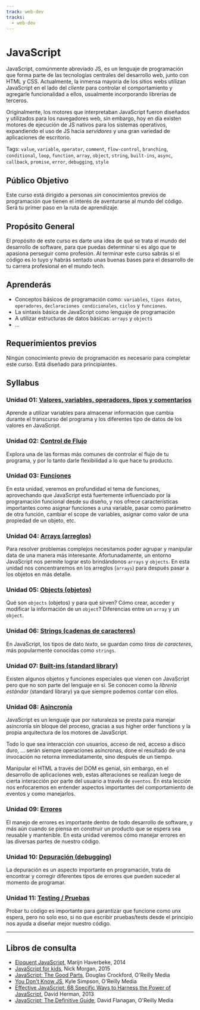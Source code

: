 ```yaml
---
track: web-dev
tracks:
  - web-dev
---
```


# JavaScript

JavaScript, comúnmente abreviado JS, es  un lenguaje de programación
que forma parte de las tecnologías centrales del desarrollo web,
junto con HTML y CSS. Actualmente, la inmensa mayoría de los sitios
webs utilizan JavaScript en el lado del _cliente_ para controlar el
comportamiento y agregarle funcionalidad a ellos, usualmente
incorporando librerías de terceros.

Originalmente, los motores que interpretaban JavaScript fueron
diseñados y utilizados para los navegadores web, sin embargo,
hoy en día existen motores de ejecución de JS nativos para
los sistemas operativos, expandiendo el uso de JS hacia _servidores_
y una gran variedad de aplicaciones de escritorio.

Tags: `value`, `variable`, `operator`, `comment`, `flow-control`, `branching`,
`conditional`, `loop`, `function`, `array`, `object`, `string`, `built-ins`,
`async`, `callback`, `promise`, `error`, `debugging`, `style`

## Público Objetivo

Este curso está dirigido a personas _sin_ conocimientos previos de programación
que tienen el interés de aventurarse al mundo del código. Será tu primer paso en
la ruta de aprendizaje.

## Propósito General

El propósito de este curso es darte una idea de qué se trata el mundo del
desarrollo de software, para que puedas determinar si es algo que te apasiona
perseguir como profesión. Al terminar este curso sabrás si el código es lo tuyo
y habrás sentado unas buenas bases para el desarrollo de tu carrera profesional
en el mundo tech.

## Aprenderás

* Conceptos básicos de programación como: `variables`, `tipos datos`,
  `operadores`, `declaraciones condicionales`, `ciclos` y `funciones`.
* La sintaxis básica de JavaScript como lenguaje de programación
* A utilizar estructuras de datos básicas: `arrays` y `objects`
* ...

## Requerimientos previos

Ningún conocimiento previo de programación es necesario para completar este
curso. Está diseñado para principiantes.

## Syllabus

### Unidad 01: [Valores, variables, operadores, tipos y comentarios](01-basics)

Aprende a utilizar variables para almacenar información que cambia durante el
transcurso del programa y los diferentes tipo de datos de los valores en
JavaScript.

### Unidad 02: [Control de Flujo](02-flow-control)

Explora una de las formas más comunes de controlar el flujo de tu programa, y
por lo tanto darle flexibilidad a lo que hace tu producto.

### Unidad 03: [Funciones](03-functions)

En esta unidad, veremos en profundidad el tema de funciones, aprovechando que
JavaScript está fuertemente influenciado por la programación funcional desde su
diseño, y nos ofrece características importantes como asignar funciones a una
variable, pasar como parámetro de otra función, cambiar el scope de variables,
asignar como valor de una propiedad de un objeto, etc.

### Unidad 04: [Arrays (arreglos)](04-arrays)

Para resolver problemas complejos necesitamos poder agrupar y manipular data de
una manera más interesante. Afortunadamente, un entorno JavaScript nos permite
lograr esto brindándonos `arrays` y `objects`. En esta unidad nos concentraremos
en los arreglos (`arrays`) para después pasar a los objetos en más detalle.

### Unidad 05: [Objects (objetos)](05-objects)

Qué son `objects` (objetos) y para qué sirven? Cómo crear, acceder y modificar
la información de un `object`? Diferencias entre un `array` y un `object`.

### Unidad 06: [Strings (cadenas de caracteres)](06-strings)

En JavaScript, los tipos de dato _texto_, se guardan como _tiras de caracteres_,
más popularmente conocidas como `strings`.

### Unidad 07: [Built-ins (standard library)](07-built-ins)

Existen algunos objetos y funciones especiales que vienen con JavaScript pero
que no son parte del lenguaje en sí. Se conocen como la _librería estándar_
(standard library) ya que siempre podemos contar con ellos.

### Unidad 08: [Asincronía](08-async)

JavaScript es un lenguaje que por naturaleza se presta para manejar asincronía
sin bloque del proceso, gracias a sus higher order functions y la propia
arquitectura de los motores de JavaScript.

Todo lo que sea interacción con usuarios, acceso de red, acceso a disco duro,
... serán siempre operaciones asíncronas, done el resultado de una invocación no
retorna immediatamente, sino después de un tiempo.

Manipular el HTML a través del DOM es genial, sin embargo, en el desarrollo de
aplicaciones web, estas alteraciones se realizan luego de cierta interacción
por parte del usuario a través de `eventos`. En esta lección nos enfocaremos en
entender aspectos importantes del comportamiento de eventos y como manejarlos.

### Unidad 09: [Errores](09-errors)

El manejo de errores es importante dentro de todo desarrollo de software, y más
aún cuando se piensa en construir un producto que se espera sea reusable y
mantenible. En esta unidad veremos cómo manejar errores en las diversas partes
de nuestro código.

### Unidad 10: [Depuración (debugging)](10-debugging)

La depuración es un aspecto importante en programación, trata de encontrar y
corregir diferentes tipos de errores que pueden suceder al momento de programar.

### Unidad 11: [Testing / Pruebas](11-testing)

Probar tu código es importante para garantizar que funcione como unx espera,
pero no solo eso, si no que escribir pruebas/tests desde el principio nos ayuda
a diseñar mejor nuestro código.

***

## Libros de consulta

* [Eloquent JavaScript](http://eloquentjavascript.net/), Marijn Haverbeke, 2014
* [JavaScript for kids](http://pepa.holla.cz/wp-content/uploads/2015/11/JavaScript-for-Kids.pdf),
  Nick Morgan, 2015
* [JavaScript: The Good Parts](http://shop.oreilly.com/product/9780596517748.do),
  Douglas Crockford, O'Reilly Media
* [You Don't Know JS](https://github.com/getify/You-Dont-Know-JS), Kyle Simpson,
  O'Reilly Media
* [Effective JavaScript: 68 Specific Ways to Harness the Power of JavaScript](https://www.amazon.com/Effective-JavaScript-Specific-Software-Development/dp/0321812182/ref=as_li_ss_tl?ie=UTF8&redirect=true&linkCode=ll1&tag=eejs-20&linkId=4c5500843ce7dc958e290bdaeebd739b),
  David Herman, 2013
* [JavaScript: The Definitive Guide](http://shop.oreilly.com/product/9780596805531.do),
  David Flanagan, O'Reilly Media
